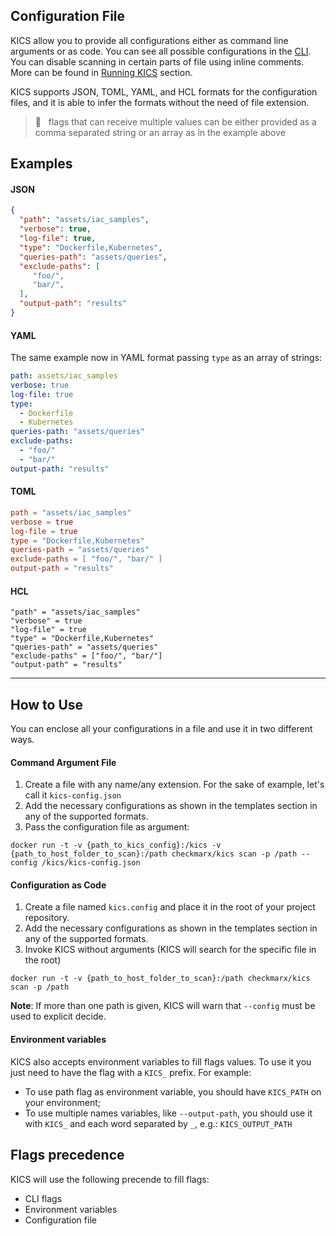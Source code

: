 ## Configuration File

KICS allow you to provide all configurations either as command line arguments or as code. You can see all possible configurations in the [CLI](commands.md#scan-command-options).
You can disable scanning in certain parts of file using inline comments. More can be found in [Running KICS](running-kics.md#using-commands-on-scanned-files-as-comments) section.

KICS supports JSON, TOML, YAML, and HCL formats for the configuration files, and it is able to infer the formats without the need of file extension.

  > 📝 &nbsp; flags that can receive multiple values can be either provided as a comma separated string or an array as in the example above

## Examples
#### JSON

```JSON
{
  "path": "assets/iac_samples",
  "verbose": true,
  "log-file": true,
  "type": "Dockerfile,Kubernetes",
  "queries-path": "assets/queries",
  "exclude-paths": [
     "foo/",
     "bar/",
  ],
  "output-path": "results"
}
```

#### YAML
The same example now in YAML format passing `type` as an array of strings:

```YAML
path: assets/iac_samples
verbose: true
log-file: true
type:
  - Dockerfile
  - Kubernetes
queries-path: "assets/queries"
exclude-paths:
  - "foo/"
  - "bar/"
output-path: "results"
```

#### TOML

```TOML
path = "assets/iac_samples"
verbose = true
log-file = true
type = "Dockerfile,Kubernetes"
queries-path = "assets/queries"
exclude-paths = [ "foo/", "bar/" ]
output-path = "results"
```

#### HCL

```hcl
"path" = "assets/iac_samples"
"verbose" = true
"log-file" = true
"type" = "Dockerfile,Kubernetes"
"queries-path" = "assets/queries"
"exclude-paths" = ["foo/", "bar/"]
"output-path" = "results"
```

---

## How to Use

You can enclose all your configurations in a file and use it in two different ways.

#### Command Argument File

1. Create a file with any name/any extension. For the sake of example, let's call it `kics-config.json`
2. Add the necessary configurations as shown in the templates section in any of the supported formats.
3. Pass the configuration file as argument:

```
docker run -t -v {path_to_kics_config}:/kics -v {path_to_host_folder_to_scan}:/path checkmarx/kics scan -p /path --config /kics/kics-config.json
```

#### Configuration as Code

1. Create a file named `kics.config` and place it in the root of your project repository.
2. Add the necessary configurations as shown in the templates section in any of the supported formats.
3. Invoke KICS without arguments (KICS will search for the specific file in the root)

```
docker run -t -v {path_to_host_folder_to_scan}:/path checkmarx/kics scan -p /path
```

**Note**: If more than one path is given, KICS will warn that `--config` must be used to explicit decide.

#### Environment variables

KICS also accepts environment variables to fill flags values. To use it you just need to have the flag with a `KICS_` prefix. For example:

-   To use path flag as environment variable, you should have `KICS_PATH` on your environment;
-   To use multiple names variables, like `--output-path`, you should use it with `KICS_` and each word separated by `_`, e.g.: `KICS_OUTPUT_PATH`

## Flags precedence

KICS will use the following precende to fill flags:

-   CLI flags
-   Environment variables
-   Configuration file

